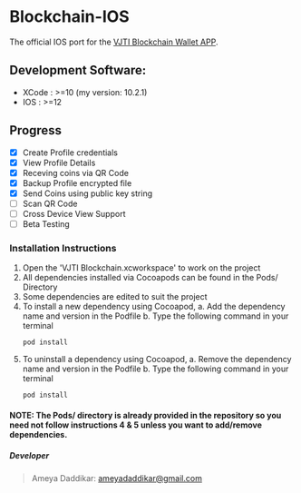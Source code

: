 # Blockchain-IOS

The official IOS port for the [VJTI Blockchain Wallet APP](https://github.com/VJTI-AI-Blockchain/VJTI-Blockchain-Wallet).

## Development Software:
- XCode : >=10 (my version: 10.2.1)
- IOS   : >=12

## Progress
- [x] Create Profile credentials
- [x] View Profile Details
- [x] Receving coins via QR Code
- [x] Backup Profile encrypted file
- [x] Send Coins using public key string
- [ ] Scan QR Code
- [ ] Cross Device View Support
- [ ] Beta Testing

### Installation Instructions
1. Open the 'VJTI Blockchain.xcworkspace' to work on the project
2. All dependencies installed via Cocoapods can be found in the Pods/ Directory
3. Some dependencies are edited to suit the project
4. To install a new dependency using Cocoapod, 
   a. Add the dependency name and version in the Podfile 
   b. Type the following command in your terminal
   ```
   pod install
   ```
5. To uninstall a dependency using Cocoapod, 
   a. Remove the dependency name and version in the Podfile 
   b. Type the following command in your terminal
   ```
   pod install
   ```

#### NOTE: The Pods/ directory is already provided in the repository so you need not follow instructions 4 & 5 unless you want to add/remove dependencies.


##### Developer
> Ameya Daddikar: ameyadaddikar@gmail.com
